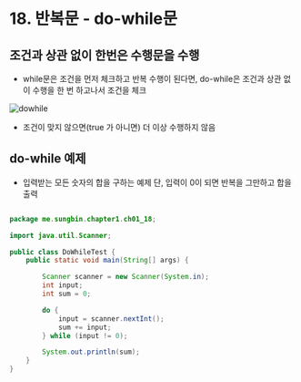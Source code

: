# 18. 반복문 - do-while문

## 조건과 상관 없이 한번은 수행문을 수행

- while문은 조건을 먼저 체크하고 반복 수행이 된다면, do-while은 조건과 상관 없이 수행을 한 번 하고나서 조건을 체크

![dowhile](https://gitlab.com/easyspubjava/javacoursework/-/raw/master/Chapter1/01-18/img/dowhile.png)

- 조건이 맞지 않으면(true 가 아니면) 더 이상 수행하지 않음


## do-while 예제

- 입력받는 모든 숫자의 합을 구하는 예제 단, 입력이 0이 되면 반복을 그만하고 합을 출력

``` java

package me.sungbin.chapter1.ch01_18;

import java.util.Scanner;

public class DoWhileTest {
    public static void main(String[] args) {

        Scanner scanner = new Scanner(System.in);
        int input;
        int sum = 0;

        do {
            input = scanner.nextInt();
            sum += input;
        } while (input != 0);

        System.out.println(sum);
    }
}


```
